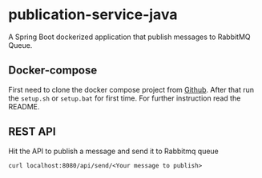 # publication-service-java
A Spring Boot dockerized application that publish messages to RabbitMQ Queue.
## Docker-compose
First need to clone the docker compose project from [Github](https://github.com/tauhid-adfenix/docker-compose.git). After that run the `setup.sh` or `setup.bat` for first time. For further instruction read the README.

## REST API
Hit the API to publish a message and send it to Rabbitmq queue
```shell
curl localhost:8080/api/send/<Your message to publish>
```